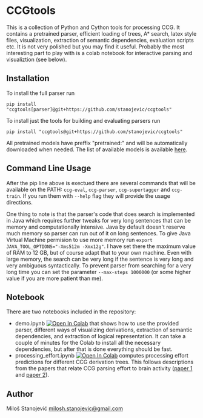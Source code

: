 # CCGtools

This is a collection of Python and Cython tools for processing CCG. It contains a pretrained parser, efficient loading of trees, A* search, latex style files, visualization, extraction of semantic dependencies, evaluation scripts etc. It is not very polished but you may find it useful. Probably the most interesting part to play with is a colab notebook for interactive parsing and visualiztion (see below).

## Installation

To install the full parser run

    pip install "ccgtools[parser]@git+https://github.com/stanojevic/ccgtools"

To install just the tools for building and evaluating parsers run

    pip install "ccgtools@git+https://github.com/stanojevic/ccgtools"

All pretrained models have preffix "pretrained:" and will be automatically downloaded when needed.
The list of available models is available [here](https://github.com/stanojevic/ccgtools/blob/main/ccg/supertagger/configs/pretrained_models_locations.tsv).

## Command Line Usage

After the pip line above is exectued there are several commands that will be available on the PATH:
`ccg-eval`, `ccg-parser`, `ccg-supertagger` and `ccg-train`.
If you run them with `--help` flag they will provide the usage directions.

One thing to note is that the parser's code that does search is implemented in Java which requires further tweaks for very long sentences that can be memory and computationally intensive. Java by default doesn't reserve much memory so parser can run out of it on long sentences. To give Java Virtual Machine permision to use more memory run `export JAVA_TOOL_OPTIONS="-Xms512m -Xmx12g"`. I have set there the maximum value of RAM to 12 GB, but of course adapt that to your own machine. Even with large memory, the search can be very long if the sentence is very long and very ambiguous syntactically. To prevent parser from searching for a very long time you can set the parameter `--max-steps 1000000` (or some higher value if you are more patient than me).


## Notebook

There are two notebooks included in the repository:

* demo.ipynb [![Open In Colab](https://colab.research.google.com/assets/colab-badge.svg)](https://colab.research.google.com/github/stanojevic/ccgtools/blob/master/notebooks/demo.ipynb)
that shows how to use the provided parser, different ways of visualizing derivations, extraction of semantic dependencies, and extraction of logical representation.
It can take a couple of minutes for the Colab to install all the necessary dependencies, but after that is done everything should be fast.
* processing\_effort.ipynb [![Open In Colab](https://colab.research.google.com/assets/colab-badge.svg)](https://colab.research.google.com/github/stanojevic/ccgtools/blob/master/notebooks/processing_effort.ipynb) computes processing effort predictions for different CCG derivation trees. This follows descriptions from the papers that relate CCG parsing effort to brain activity ([paper 1](https://aclanthology.org/2021.cmcl-1.3.pdf) and [paper 2](https://arxiv.org/abs/2210.16147)).

## Author
Miloš Stanojević
milosh.stanojevic@gmail.com
